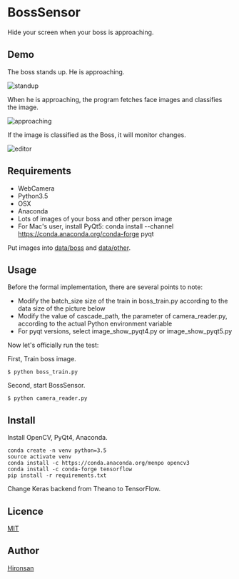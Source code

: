 # BossSensor
Hide your screen when your boss is approaching.

## Demo
The boss stands up. He is approaching.

![standup](https://github.com/Hironsan/BossSensor/blob/master/resource_for_readme/standup.jpg)

When he is approaching, the program fetches face images and classifies the image.
 
![approaching](https://github.com/Hironsan/BossSensor/blob/master/resource_for_readme/approach.jpg)

If the image is classified as the Boss, it will monitor changes.

![editor](https://github.com/Hironsan/BossSensor/blob/master/resource_for_readme/editor.jpg)

## Requirements

* WebCamera
* Python3.5
* OSX
* Anaconda
* Lots of images of your boss and other person image
* For Mac's user, install PyQt5:
conda install --channel https://conda.anaconda.org/conda-forge pyqt

Put images into [data/boss](https://github.com/Hironsan/BossSensor/tree/master/data/boss) and [data/other](https://github.com/Hironsan/BossSensor/tree/master/data/other).

## Usage
Before the formal implementation, there are several points to note:
* Modify the batch_size size of the train in boss_train.py according to the data size of the picture below
*  Modify the value of cascade_path, the parameter of camera_reader.py, according to the actual Python environment variable
*  For pyqt versions, select image_show_pyqt4.py or image_show_pyqt5.py

Now let's officially run the test:

First, Train boss image.

```
$ python boss_train.py
```


Second, start BossSensor. 

```
$ python camera_reader.py
```

## Install
Install OpenCV, PyQt4, Anaconda.

```
conda create -n venv python=3.5
source activate venv
conda install -c https://conda.anaconda.org/menpo opencv3
conda install -c conda-forge tensorflow
pip install -r requirements.txt
```

Change Keras backend from Theano to TensorFlow. 

## Licence

[MIT](https://github.com/Hironsan/BossSensor/blob/master/LICENSE)

## Author

[Hironsan](https://github.com/Hironsan)
